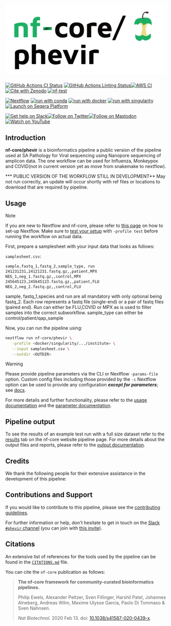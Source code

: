 <h1>
  <picture>
    <source media="(prefers-color-scheme: dark)" srcset="docs/images/nf-core-phevir_logo_dark.png">
    <img alt="nf-core/phevir" src="docs/images/nf-core-phevir_logo_light.png">
  </picture>
</h1>

[![GitHub Actions CI Status](https://github.com/nf-core/phevir/actions/workflows/ci.yml/badge.svg)](https://github.com/nf-core/phevir/actions/workflows/ci.yml)
[![GitHub Actions Linting Status](https://github.com/nf-core/phevir/actions/workflows/linting.yml/badge.svg)](https://github.com/nf-core/phevir/actions/workflows/linting.yml)[![AWS CI](https://img.shields.io/badge/CI%20tests-full%20size-FF9900?labelColor=000000&logo=Amazon%20AWS)](https://nf-co.re/phevir/results)[![Cite with Zenodo](http://img.shields.io/badge/DOI-10.5281/zenodo.XXXXXXX-1073c8?labelColor=000000)](https://doi.org/10.5281/zenodo.XXXXXXX)
[![nf-test](https://img.shields.io/badge/unit_tests-nf--test-337ab7.svg)](https://www.nf-test.com)

[![Nextflow](https://img.shields.io/badge/nextflow%20DSL2-%E2%89%A523.04.0-23aa62.svg)](https://www.nextflow.io/)
[![run with conda](http://img.shields.io/badge/run%20with-conda-3EB049?labelColor=000000&logo=anaconda)](https://docs.conda.io/en/latest/)
[![run with docker](https://img.shields.io/badge/run%20with-docker-0db7ed?labelColor=000000&logo=docker)](https://www.docker.com/)
[![run with singularity](https://img.shields.io/badge/run%20with-singularity-1d355c.svg?labelColor=000000)](https://sylabs.io/docs/)
[![Launch on Seqera Platform](https://img.shields.io/badge/Launch%20%F0%9F%9A%80-Seqera%20Platform-%234256e7)](https://cloud.seqera.io/launch?pipeline=https://github.com/nf-core/phevir)

[![Get help on Slack](http://img.shields.io/badge/slack-nf--core%20%23phevir-4A154B?labelColor=000000&logo=slack)](https://nfcore.slack.com/channels/phevir)[![Follow on Twitter](http://img.shields.io/badge/twitter-%40nf__core-1DA1F2?labelColor=000000&logo=twitter)](https://twitter.com/nf_core)[![Follow on Mastodon](https://img.shields.io/badge/mastodon-nf__core-6364ff?labelColor=FFFFFF&logo=mastodon)](https://mstdn.science/@nf_core)[![Watch on YouTube](http://img.shields.io/badge/youtube-nf--core-FF0000?labelColor=000000&logo=youtube)](https://www.youtube.com/c/nf-core)

## Introduction

**nf-core/phevir** is a bioinformatics pipeline a public version of the pipeline used at SA Pathology for Viral sequencing using Nanopore sequencing of amplicon data. The one workflow can be used for Influenza, Monkeypox and COVID(not in current version yet as move from snakemake to nextflow).

*** PUBLIC VERSION OF THE WORKFLOW STILL IN DEVELOPMENT** May not run correctly, an update will occur shortly with ref files or locations to download that are required by pipeline.


## Usage

> [!NOTE]
> If you are new to Nextflow and nf-core, please refer to [this page](https://nf-co.re/docs/usage/installation) on how to set-up Nextflow. Make sure to [test your setup](https://nf-co.re/docs/usage/introduction#how-to-run-a-pipeline) with `-profile test` before running the workflow on actual data.


First, prepare a samplesheet with your input data that looks as follows:

`samplesheet.csv`:

```csv
sample,fastq_1,fastq_2,sample_type, run
241231231,24121231.fastq.gz,,patient,MPX
NEG_1,neg_1.fastq.gz,,control,MPX
245645123,245645123.fastq.gz,,patient,FLU
NEG_2,neg_2.fastq.gz,,control,FLU
```

sample, fastq_1,species and run are all mandatory with only optional being fastq_2. 
Each row represents a fastq file (single-end) or a pair of fastq files (paired end).
Run can either be FLU,COVID or MPX as is used to filter samples into the correct subworkflow. 
sample_type can either be control/patient/qap_sample




Now, you can run the pipeline using:

<!-- TODO nf-core: update the following command to include all required parameters for a minimal example -->

```bash
nextflow run nf-core/phevir \
   -profile <docker/singularity/.../institute> \
   --input samplesheet.csv \
   --outdir <OUTDIR>
```

> [!WARNING]
> Please provide pipeline parameters via the CLI or Nextflow `-params-file` option. Custom config files including those provided by the `-c` Nextflow option can be used to provide any configuration _**except for parameters**_;
> see [docs](https://nf-co.re/usage/configuration#custom-configuration-files).

For more details and further functionality, please refer to the [usage documentation](https://nf-co.re/phevir/usage) and the [parameter documentation](https://nf-co.re/phevir/parameters).

## Pipeline output

To see the results of an example test run with a full size dataset refer to the [results](https://nf-co.re/phevir/results) tab on the nf-core website pipeline page.
For more details about the output files and reports, please refer to the
[output documentation](https://nf-co.re/phevir/output).

## Credits

We thank the following people for their extensive assistance in the development of this pipeline:

<!-- TODO nf-core: If applicable, make list of people who have also contributed -->

## Contributions and Support

If you would like to contribute to this pipeline, please see the [contributing guidelines](.github/CONTRIBUTING.md).

For further information or help, don't hesitate to get in touch on the [Slack `#phevir` channel](https://nfcore.slack.com/channels/phevir) (you can join with [this invite](https://nf-co.re/join/slack)).

## Citations

<!-- TODO nf-core: Add citation for pipeline after first release. Uncomment lines below and update Zenodo doi and badge at the top of this file. -->
<!-- If you use nf-core/phevir for your analysis, please cite it using the following doi: [10.5281/zenodo.XXXXXX](https://doi.org/10.5281/zenodo.XXXXXX) -->

<!-- TODO nf-core: Add bibliography of tools and data used in your pipeline -->

An extensive list of references for the tools used by the pipeline can be found in the [`CITATIONS.md`](CITATIONS.md) file.

You can cite the `nf-core` publication as follows:

> **The nf-core framework for community-curated bioinformatics pipelines.**
>
> Philip Ewels, Alexander Peltzer, Sven Fillinger, Harshil Patel, Johannes Alneberg, Andreas Wilm, Maxime Ulysse Garcia, Paolo Di Tommaso & Sven Nahnsen.
>
> _Nat Biotechnol._ 2020 Feb 13. doi: [10.1038/s41587-020-0439-x](https://dx.doi.org/10.1038/s41587-020-0439-x).
